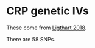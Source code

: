 

# CRP genetic IVs

These come from [Ligthart 2018](https://www.sciencedirect.com/science/article/pii/S0002929718303203).

There are 58 SNPs.

